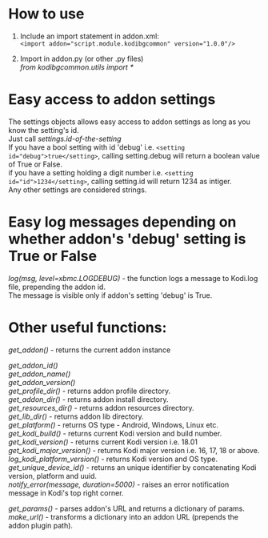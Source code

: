 # How to use
1. Include an import statement in addon.xml:  
    `<import addon="script.module.kodibgcommon" version="1.0.0"/>`
    
2. Import in addon.py (or other .py files)  
_from kodibgcommon.utils import *_

# Easy access to addon settings
The settings objects allows easy access to addon settings as long as you know the setting's id.  
Just call _settings.id-of-the-setting_  
If you have a bool setting with id 'debug' i.e. `<setting id="debug">true</setting>`, calling setting.debug will return a boolean value of True or False.  
if you have a setting holding a digit number i.e. `<setting id="id">1234</setting>`, calling setting.id will return 1234 as intiger.  
Any other settings are considered strings.

# Easy log messages depending on whether addon's 'debug' setting is True or False 
*log(msg, level=xbmc.LOGDEBUG)* - the function logs a message to Kodi.log file, prepending the addon id.  
The message is visible only if addon's setting 'debug' is True.

# Other useful functions:
*get_addon()* - returns the current addon instance

*get_addon_id()*  
*get_addon_name()*  
*get_addon_version()*  
*get_profile_dir()* - returns addon profile directory.  
*get_addon_dir()* - returns addon install directory.  
*get_resources_dir()* - returns addon resources directory.  
*get_lib_dir()* - returns addon lib directory.  
*get_platform()* - returns OS type - Android, Windows, Linux etc.  
*get_kodi_build()* - returns current Kodi version and build number.  
*get_kodi_version()* - returns current Kodi version i.e. 18.01  
*get_kodi_major_version()* - returns Kodi major version i.e. 16, 17, 18 or above.  
*log_kodi_platform_version()* - returns Kodi version and OS type.  
*get_unique_device_id()* - returns an unique identifier by concatenating Kodi version, platform and uuid.  
*notify_error(message, duration=5000)* - raises an error notification message in Kodi's top right corner.  

*get_params()* - parses addon's URL and returns a dictionary of params.  
*make_url()* - transforms a dictionary into an addon URL (prepends the addon plugin path).  
